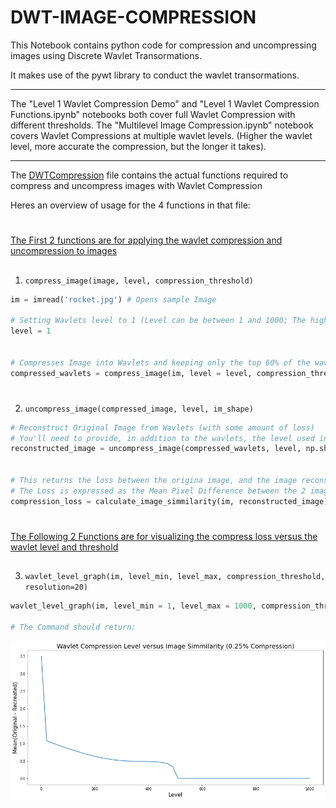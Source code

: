# DWT-IMAGE-COMPRESSION


This Notebook contains python code for compression and uncompressing images using Discrete Wavlet Transormations.

It makes use of the pywt library to conduct the wavlet transormations. 

-----------------------------------------------

The "Level 1 Wavlet Compression Demo" and "Level 1 Wavlet Compression Functions.ipynb" notebooks both cover full Wavlet Compression with different thresholds. The "Multilevel Image Compression.ipynb" notebook covers Wavlet Compressions at multiple wavlet levels. (Higher the wavlet level, more accurate the compression, but the longer it takes).

-----------------------------------------------

The [DWTCompression](DWTCompression.py) file contains the actual functions required to compress and uncompress images with Wavlet Compression

Heres an overview of usage for the 4 functions in that file:

# 

<u>The First 2 functions are for applying the wavlet compression and uncompression to images</u>

##

1. ```compress_image(image, level, compression_threshold)```

```python
im = imread('rocket.jpg') # Opens sample Image

# Setting Wavlets level to 1 (Level can be between 1 and 1000; The higher the level the less the compression loss)
level = 1  


# Compresses Image into Wavlets and keeping only the top 60% of the wavlet coefficients
compressed_wavlets = compress_image(im, level = level, compression_threshold = 0.60) 

```


#

2. ```uncompress_image(compressed_image, level, im_shape)```

```python
# Reconstruct Original Image from Wavlets (with some amount of loss)
# You'll need to provide, in addition to the wavlets, the level used in the compression and the shape of the original image
reconstructed_image = uncompress_image(compressed_wavlets, level, np.shape(im)[:2])


# This returns the loss between the origina image, and the image reconstructed after wavlet compression
# The Loss is expressed as the Mean Pixel Difference between the 2 images; or Mean(Abs(Original-Reconstructed))
compression_loss = calculate_image_simmilarity(im, reconstructed_image)
```


# 

<u>The Following 2 Functions are for visualizing the compress loss versus the wavlet level and threshold</u>

##


3. ```wavlet_level_graph(im, level_min, level_max, compression_threshold, resolution=20)```

```python
wavlet_level_graph(im, level_min = 1, level_max = 1000, compression_threshold = 0.1, resolution=50)

# The Command should return:
```
![Image1](image_examples/wavletlevelgraph1.png)

